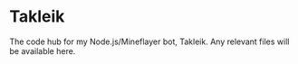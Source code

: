 # Takleik
The code hub for my Node.js/Mineflayer bot, Takleik. Any relevant files will be available here.
